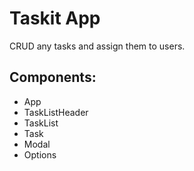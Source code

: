 # Taskit App

CRUD any tasks and assign them to users.

## Components:

- App
- TaskListHeader
- TaskList
- Task
- Modal
- Options
